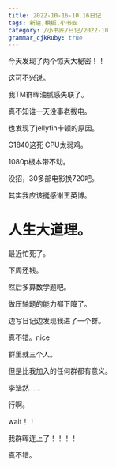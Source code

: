 ```yaml
---
title: 2022-10-16-10.16日记
tags: 新建,模板,小书匠
category: /小书匠/日记/2022-10
grammar_cjkRuby: true
---
```



今天发现了两个惊天大秘密！！

这可不兴说。

我TM群晖油腻感失联了。

真不知谁一天没事老拔电。

也发现了jellyfin卡顿的原因。

G1840这死 CPU太弱鸡。

1080p根本带不动。

没招，30多部电影换720吧。

其实我应该挺感谢王英博。

# 人生大道理。
最近忙死了。

下周还钱。

然后多算数学题吧。

做压轴题的能力都下降了。

边写日记边发现我进了一个群。

真不错。nice

群里就三个人。

但是比我加入的任何群都有意义。

李浩然……

行啊。

wait！！

我群晖连上了！！！！

真不错。